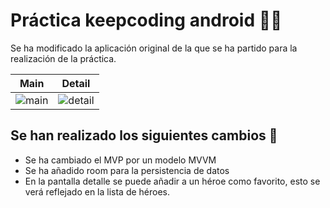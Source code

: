 # Práctica keepcoding android 💪🏻

Se ha modificado la aplicación original de la que se ha partido para la realización de la práctica.

 Main                      |  Detail
:-------------------------:|:-------------------------:
![main](https://raw.githubusercontent.com/costular/marvel-super-heroes/master/art/main.png) | ![detail](https://raw.githubusercontent.com/costular/marvel-super-heroes/master/art/detail.png)

## Se han realizado los siguientes cambios 📝

- Se ha cambiado el MVP por un modelo MVVM
- Se ha añadido room para la persistencia de datos 
- En la pantalla detalle se puede añadir a un héroe como favorito, esto se verá reflejado en la lista de héroes.
